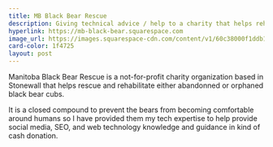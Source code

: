 ```yaml
---
title: MB Black Bear Rescue
description: Giving technical advice / help to a charity that helps rehab black bear cubs back to the wild.
hyperlink: https://mb-black-bear.squarespace.com
image_url: https://images.squarespace-cdn.com/content/v1/60c38000f1ddb1781c28a4c0/1623426287891-H08RK1BAOYEZRORSAZCV/unsplash-image-R-CrIoLU11M.jpg
card-color: 1f4725
layout: post
---
```

Manitoba Black Bear Rescue is a not-for-profit charity organization based in Stonewall that helps rescue and rehabilitate either abandonned or orphaned black bear cubs.

It is a closed compound to prevent the bears from becoming comfortable around humans so I have provided them my tech expertise to help provide 
social media, SEO, and web technology knowledge and guidance in kind of cash donation.
